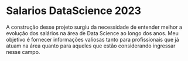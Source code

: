 # Salarios DataScience 2023

A construção desse projeto surgiu da necessidade de entender melhor a evolução dos salários na área de Data Science ao longo dos anos. Meu objetivo é fornecer informações valiosas tanto para profissionais que já atuam na área quanto para aqueles que estão considerando ingressar nesse campo.